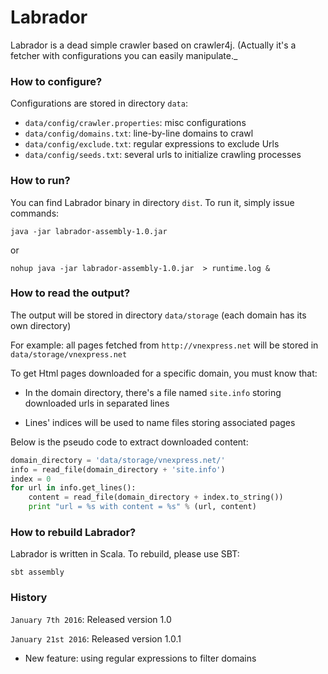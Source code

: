 Labrador
====

Labrador is a dead simple crawler based on crawler4j.
(Actually it's a fetcher with configurations you can easily manipulate._

### How to configure?
Configurations are stored in directory ```data```:
+ ```data/config/crawler.properties```: misc configurations
+ ```data/config/domains.txt```: line-by-line domains to crawl
+ ```data/config/exclude.txt```: regular expressions to exclude Urls 
+ ```data/config/seeds.txt```: several urls to initialize crawling processes

### How to run?
You can find Labrador binary in directory ```dist```.
To run it, simply issue commands:
```shell 
java -jar labrador-assembly-1.0.jar
```
or
```shell 
nohup java -jar labrador-assembly-1.0.jar  > runtime.log &
```
### How to read the output?
The output will be stored in directory ```data/storage``` (each domain has its own directory)

For example: all pages fetched from ```http://vnexpress.net``` will be stored in ```data/storage/vnexpress.net```

To get Html pages downloaded for a specific domain, you must know that:

+ In the domain directory, there's a file named ```site.info``` storing downloaded urls in separated lines

+ Lines' indices will be used to name files storing associated pages
 
Below is the pseudo code to extract downloaded content:

```python
domain_directory = 'data/storage/vnexpress.net/'
info = read_file(domain_directory + 'site.info')
index = 0
for url in info.get_lines():
    content = read_file(domain_directory + index.to_string())
    print "url = %s with content = %s" % (url, content)
```

### How to rebuild Labrador?
Labrador is written in Scala. To rebuild, please use SBT:

```shell
sbt assembly
```

### History
`January 7th 2016`: Released version 1.0

`January 21st 2016`: Released version 1.0.1
+ New feature: using regular expressions to filter domains
